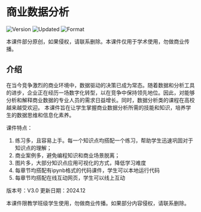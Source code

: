 # 商业数据分析
![Version](https://img.shields.io/badge/Version-3.0-blue.svg)
![Updated](https://img.shields.io/badge/Updated-2024.12-blue.svg)
![Format](https://img.shields.io/badge/Format-PDF-green.svg)

本课件部分原创，如果侵权，请联系删除。本课件仅用于学术使用，勿做商业传播。


## 介绍

在当今竞争激烈的商业环境中，数据驱动的决策已成为常态。随着数据和分析工具的进步，企业正在经历一场数字化转型，以在竞争中保持领先地位。因此，对能够分析和解释商业数据的专业人员的需求日益增长。同时，数据分析类的课程在高校越来越受欢迎。
本课件旨在让学生掌握商业数据分析所需的技能和知识，培养学生的数据思维和信息化素养。

课件特点：
1. 练习多，且容易上手。每一个知识点均搭配一个练习，帮助学生迅速巩固对于知识点的理解；
2. 商业案例多，避免编程知识和商业场景脱离；
3. 图片多，大部分知识点应用可视化的方式，降低学习难度
4. 每章节均搭配有ipynb格式的代码课件，学生可以本地运行代码
5. 每章节均搭配在线互动网页，学生可以线上互动

版本号：V3.0
更新日期：2024.12

本课件限教学班级学生使用，勿做商业传播。如果部分内容侵权，请联系删除。
